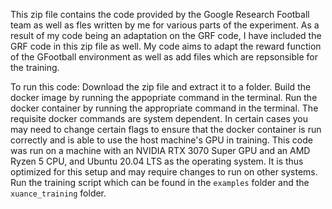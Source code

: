 This zip file contains the code provided by the Google Research Football team as well as fles written by me for various parts of the experiment.
As a result of my code being an adaptation on the GRF code, I have included the GRF code in this zip file as well. My code aims to adapt the reward function of the GFootball environment as well as add files which are repsonsible for the training.

To run this code:
Download the zip file and extract it to a folder.
Build the docker image by running the appopriate command in the terminal.
Run the docker container by running the appropriate command in the terminal.
The requisite docker commands are system dependent. In certain cases you may need to change certain flags to ensure that the docker container is run correctly and is able to use the host machine's GPU in training.
This code was run on a machine with an NVIDIA RTX 3070 Super GPU and an AMD Ryzen 5 CPU, and Ubuntu 20.04 LTS as the operating system. It is thus optimized for this setup and may require changes to run on other systems.
Run the training script which can be found in the `examples` folder and the `xuance_training` folder.
